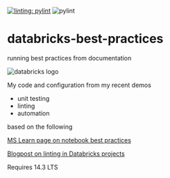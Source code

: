 [![linting: pylint](https://img.shields.io/badge/linting-pylint-yellowgreen)](https://github.com/pylint-dev/pylint)
![pylint](https://img.shields.io/badge/PyLint-6.43-orange?logo=python&logoColor=white)
# databricks-best-practices
running best practices from documentation

![databricks logo](https://upload.wikimedia.org/wikipedia/commons/6/63/Databricks_Logo.png)

My code and configuration from my recent demos

* unit testing
* linting
* automation

based on the following

[MS Learn page on notebook best practices](https://learn.microsoft.com/en-us/azure/databricks/notebooks/best-practices)

[Blogpost on linting in Databricks projects](https://www.alexcole.net/databricks-linting-with-a-new-plugin-for-pylint/)

Requires 14.3 LTS


